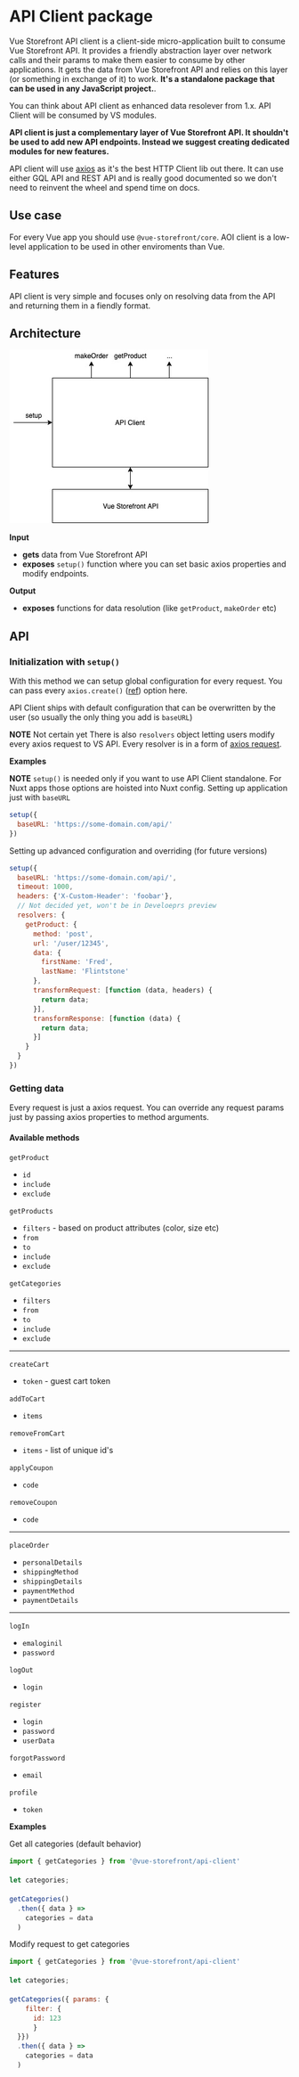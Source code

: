 # API Client package

Vue Storefront API client is a client-side micro-application built to consume Vue Storefront API. It provides a friendly abstraction layer over network calls and their params to make them easier to consume by other applications. It gets the data from Vue Storefront API and relies on this layer (or something in exchange of it) to work. **It's a standalone package that can be used in any JavaScript project.**.

You can think about API client as enhanced data resolever from 1.x. API Client will be consumed by VS modules.

**API client is just a complementary layer of Vue Storefront API. It shouldn't be used to add new API endpoints. Instead we suggest creating dedicated modules for new features.**

API client will use [axios](https://github.com/axios/axios) as it's the best HTTP Client lib out there. It can use either GQL API and REST API and is really good documented so we don't need to reinvent the wheel and spend time on docs.

## Use case

For every Vue app you should use `@vue-storefront/core`. AOI client is a low-level application to be used in other enviroments than Vue.

## Features

API client is very simple and focuses only on resolving data from the API and returning them in a fiendly format.

## Architecture
![Architecture](./assets/api-client.png)

**Input**
- **gets** data from Vue Storefront API
- **exposes** `setup()` function where you can set basic axios properties and modify endpoints.

**Output**
- **exposes** functions for data resolution (like `getProduct`, `makeOrder` etc)


## API

### Initialization with `setup()`

With this method we can setup global configuration for every request. You can pass every `axios.create()` ([ref](https://github.com/axios/axios#axioscreateconfig)) option here.

API Client ships with default configuration that can be overwritten by the user (so usually the only thing you add is `baseURL`)

**NOTE** Not certain yet
There is also `resolvers` object letting users modify every axios request to VS API. Every resolver is in a form of [axios request](https://github.com/axios/axios#request-config).

**Examples**

**NOTE** `setup()` is needed only if you want to use API Client standalone. For Nuxt apps those options are hoisted into Nuxt config.
Setting up application just with `baseURL`
```js
setup({
  baseURL: 'https://some-domain.com/api/'
})
```
Setting up advanced configuration and overriding (for future versions)

```js
setup({
  baseURL: 'https://some-domain.com/api/',
  timeout: 1000,
  headers: {'X-Custom-Header': 'foobar'},
  // Not decided yet, won't be in Develoeprs preview
  resolvers: {
    getProduct: {
      method: 'post',
      url: '/user/12345',
      data: {
        firstName: 'Fred',
        lastName: 'Flintstone'
      },
      transformRequest: [function (data, headers) {
        return data;
      }],
      transformResponse: [function (data) {
        return data;
      }]
    }
  }
})
```

### Getting data

Every request is just a axios request. You can override any request params just by passing axios properties to method arguments.

#### Available methods

`getProduct`
- `id`
- `include`
- `exclude`

`getProducts`
- `filters` - based on product attributes (color, size etc)
- `from` 
- `to`
- `include`
- `exclude`

`getCategories`
- `filters` 
- `from` 
- `to`
- `include`
- `exclude`

---

`createCart`
- `token` - guest cart token

`addToCart`
- `items`

`removeFromCart`
- `items` - list of unique id's

`applyCoupon` 
- `code`

`removeCoupon`
- `code`

---

`placeOrder`
 - `personalDetails`
 - `shippingMethod`
 - `shippingDetails`
 - `paymentMethod`
 - `paymentDetails`
 
 ---

 `logIn`
 - `emaloginil`
 - `password`

`logOut`
- `login`

`register`
- `login`
- `password`
- `userData`

`forgotPassword`
- `email`

`profile`
- `token`


**Examples**

Get all categories (default behavior)
```js
import { getCategories } from '@vue-storefront/api-client'

let categories;

getCategories()
  .then({ data } => 
    categories = data
  )
```

Modify request to get categories
```js
import { getCategories } from '@vue-storefront/api-client'

let categories;

getCategories({ params: { 
    filter: { 
      id: 123 
      }
  }})
  .then({ data } => 
    categories = data
  )
```